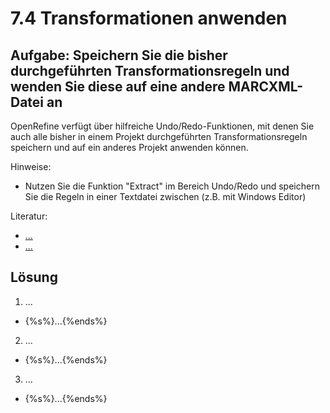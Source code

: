 # 7.4 Transformationen anwenden

## Aufgabe: Speichern Sie die bisher durchgeführten Transformationsregeln und wenden Sie diese auf eine andere MARCXML-Datei an

OpenRefine verfügt über hilfreiche Undo/Redo-Funktionen, mit denen Sie auch alle bisher in einem Projekt durchgeführten Transformationsregeln speichern und auf ein anderes Projekt anwenden können.

Hinweise:

* Nutzen Sie die Funktion "Extract" im Bereich Undo/Redo und speichern Sie die Regeln in einer Textdatei zwischen (z.B. mit Windows Editor)

Literatur:

* [...](http://www.)
* [...](http://www.)

## Lösung

1) ...

* {%s%}...{%ends%}

2) ...

* {%s%}...{%ends%}

3) ...

* {%s%}...{%ends%}